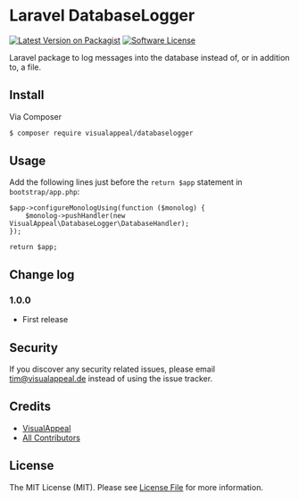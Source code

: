# Laravel DatabaseLogger

[![Latest Version on Packagist][ico-version]][link-packagist]
[![Software License][ico-license]](LICENSE.md)

Laravel package to log messages into the database instead of, or in addition to, a file.

## Install

Via Composer

``` bash
$ composer require visualappeal/databaselogger
```

## Usage

Add the following lines just before the `return $app` statement in `bootstrap/app.php`:

```
$app->configureMonologUsing(function ($monolog) {
    $monolog->pushHandler(new VisualAppeal\DatabaseLogger\DatabaseHandler);
});

return $app;
```

## Change log

### 1.0.0

* First release

## Security

If you discover any security related issues, please email tim@visualappeal.de instead of using the issue tracker.

## Credits

- [VisualAppeal][link-author]
- [All Contributors][link-contributors]

## License

The MIT License (MIT). Please see [License File](LICENSE.md) for more information.

[ico-version]: https://img.shields.io/packagist/v/VisualAppeal/DatabaseLogger.svg?style=flat-square
[ico-license]: https://img.shields.io/badge/license-MIT-brightgreen.svg?style=flat-square

[link-packagist]: https://packagist.org/packages/:vendor/:package_name
[link-travis]: https://travis-ci.org/:vendor/:package_name
[link-author]: https://github.com/visualappeal
[link-contributors]: ../../contributors
